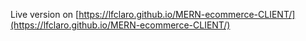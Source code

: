 Live version on [https://lfclaro.github.io/MERN-ecommerce-CLIENT/](https://lfclaro.github.io/MERN-ecommerce-CLIENT/)
